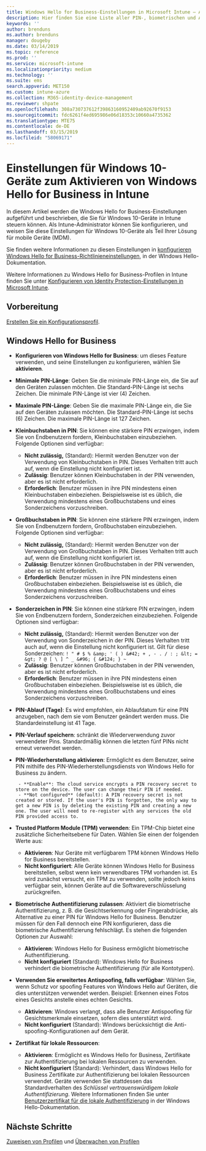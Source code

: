 ```yaml
---
title: Windows Hello for Business-Einstellungen in Microsoft Intune – Azure | Microsoft-Dokumentation
description: Hier finden Sie eine Liste aller PIN-, biometrischen und Antispoofing-Einstellungen in einem Identity Protection-Profil zum Verwenden und Konfigurieren von Windows Hello for Business-Geräten auf Windows 10 in Microsoft Intune.
keywords: ''
author: brenduns
ms.author: brenduns
manager: dougeby
ms.date: 03/14/2019
ms.topic: reference
ms.prod: ''
ms.service: microsoft-intune
ms.localizationpriority: medium
ms.technology: ''
ms.suite: ems
search.appverid: MET150
ms.custom: intune-azure
ms.collection: M365-identity-device-management
ms.reviewer: shpate
ms.openlocfilehash: 308a730737612f39863160952409ab92670f9153
ms.sourcegitcommit: fdc6261f4ed695986e06d18353c10660a4735362
ms.translationtype: MTE75
ms.contentlocale: de-DE
ms.lasthandoff: 03/15/2019
ms.locfileid: "58069171"
---
```

# <a name="windows-10-device-settings-to-enable-windows-hello-for-business-in-intune"></a>Einstellungen für Windows 10-Geräte zum Aktivieren von Windows Hello for Business in Intune

In diesem Artikel werden die Windows Hello for Business-Einstellungen aufgeführt und beschrieben, die Sie für Windows 10-Geräte in Intune steuern können. Als Intune-Administrator können Sie konfigurieren, und weisen Sie diese Einstellungen für Windows 10-Geräte als Teil Ihrer Lösung für mobile Geräte (MDM). 

Sie finden weitere Informationen zu diesen Einstellungen in [konfigurieren Windows Hello for Business-Richtlinieneinstellungen](https://docs.microsoft.com/windows/security/identity-protection/hello-for-business/hello-cert-trust-policy-settings), in der WIndows Hello-Dokumentation.


Weitere Informationen zu Windows Hello for Business-Profilen in Intune finden Sie unter [Konfigurieren von Identity Protection-Einstellungen in Microsoft Intune](identity-protection-configure.md).

## <a name="before-you-begin"></a>Vorbereitung

[Erstellen Sie ein Konfigurationsprofil](identity-protection-configure.md#create-the-device-profile).

## <a name="windows-hello-for-business"></a>Windows Hello for Business

- **Konfigurieren von Windows Hello for Business**: um dieses Feature verwenden, und seine Einstellungen zu konfigurieren, wählen Sie **aktivieren**.
- **Minimale PIN-Länge**: Geben Sie die minimale PIN-Länge ein, die Sie auf den Geräten zulassen möchten. Die Standard-PIN-Länge ist sechs Zeichen. Die minimale PIN-Länge ist vier (4) Zeichen.
- **Maximale PIN-Länge**: Geben Sie die maximale PIN-Länge ein, die Sie auf den Geräten zulassen möchten. Die Standard-PIN-Länge ist sechs (6) Zeichen. Die maximale PIN-Länge ist 127 Zeichen.  
- **Kleinbuchstaben in PIN**: Sie können eine stärkere PIN erzwingen, indem Sie von Endbenutzern fordern, Kleinbuchstaben einzubeziehen. Folgende Optionen sind verfügbar:

  - **Nicht zulässig,** (Standard): Hiermit werden Benutzer von der Verwendung von Kleinbuchstaben in PIN. Dieses Verhalten tritt auch auf, wenn die Einstellung nicht konfiguriert ist.
  - **Zulässig**: Benutzer können Kleinbuchstaben in der PIN verwenden, aber es ist nicht erforderlich.
  - **Erforderlich**: Benutzer müssen in ihre PIN mindestens einen Kleinbuchstaben einbeziehen. Beispielsweise ist es üblich, die Verwendung mindestens eines Großbuchstabens und eines Sonderzeichens vorzuschreiben.

- **Großbuchstaben in PIN**: Sie können eine stärkere PIN erzwingen, indem Sie von Endbenutzern fordern, Großbuchstaben einzubeziehen. Folgende Optionen sind verfügbar:

  - **Nicht zulässig,** (Standard): Hiermit werden Benutzer von der Verwendung von Großbuchstaben in PIN. Dieses Verhalten tritt auch auf, wenn die Einstellung nicht konfiguriert ist.
  - **Zulässig**: Benutzer können Großbuchstaben in der PIN verwenden, aber es ist nicht erforderlich.
  - **Erforderlich**: Benutzer müssen in ihre PIN mindestens einen Großbuchstaben einbeziehen. Beispielsweise ist es üblich, die Verwendung mindestens eines Großbuchstabens und eines Sonderzeichens vorzuschreiben.

- **Sonderzeichen in PIN**: Sie können eine stärkere PIN erzwingen, indem Sie von Endbenutzern fordern, Sonderzeichen einzubeziehen. Folgende Optionen sind verfügbar:

  - **Nicht zulässig,** (Standard): Hiermit werden Benutzer von der Verwendung von Sonderzeichen in der PIN. Dieses Verhalten tritt auch auf, wenn die Einstellung nicht konfiguriert ist.
    Gilt für diese Sonderzeichen: `! " # $ % &amp; ' ( ) &#42; + , - . / : ; &lt; = &gt; ? @ [ \ ] ^ _ &#96; { &#124; } ~`
  - **Zulässig**: Benutzer können Großbuchstaben in der PIN verwenden, aber es ist nicht erforderlich.
  - **Erforderlich**: Benutzer müssen in ihre PIN mindestens einen Großbuchstaben einbeziehen. Beispielsweise ist es üblich, die Verwendung mindestens eines Großbuchstabens und eines Sonderzeichens vorzuschreiben.

- **PIN-Ablauf (Tage)**: Es wird empfohlen, ein Ablaufdatum für eine PIN anzugeben, nach dem sie vom Benutzer geändert werden muss. Die Standardeinstellung ist 41 Tage.

- **PIN-Verlauf speichern**: schränkt die Wiederverwendung zuvor verwendeter Pins. Standardmäßig können die letzten fünf PINs nicht erneut verwendet werden.  
- **PIN-Wiederherstellung aktivieren**: Ermöglicht es dem Benutzer, seine PIN mithilfe des PIN-Wiederherstellungsdiensts von Windows Hello for Business zu ändern.

       - **Enable**: The cloud service encrypts a PIN recovery secret to store on the device. The user can change their PIN if needed.  
       - **Not configured** (default): A PIN recovery secret is not created or stored. If the user's PIN is forgotten, the only way to get a new PIN is by deleting the existing PIN and creating a new one. The user will need to re-register with any services the old PIN provided access to.  

- **Trusted Platform Module (TPM) verwenden**: Ein TPM-Chip bietet eine zusätzliche Sicherheitsebene für Daten. Wählen Sie einen der folgenden Werte aus:  
  - **Aktivieren**: Nur Geräte mit verfügbarem TPM können Windows Hello for Business bereitstellen.
  - **Nicht konfiguriert**: Alle Geräte können Windows Hello for Business bereitstellen, selbst wenn kein verwendbares TPM vorhanden ist. Es wird zunächst versucht, ein TPM zu verwenden, sollte jedoch keins verfügbar sein, können Geräte auf die Softwareverschlüsselung zurückgreifen.  

- **Biometrische Authentifizierung zulassen**: Aktiviert die biometrische Authentifizierung, z. B. die Gesichtserkennung oder Fingerabdrücke, als Alternative zu einer PIN für Windows Hello for Business. Benutzer müssen für den Fall dennoch eine PIN konfigurieren, dass die biometrische Authentifizierung fehlschlägt. Es stehen die folgenden Optionen zur Auswahl:

  - **Aktivieren**: Windows Hello for Business ermöglicht biometrische Authentifizierung.
  - **Nicht konfiguriert** (Standard): Windows Hello for Business verhindert die biometrische Authentifizierung (für alle Kontotypen).

- **Verwenden Sie erweitertes Antispoofing, falls verfügbar**: Wählen Sie, wenn Schutz vor spoofing Features von Windows Hello auf Geräten, die dies unterstützen verwendet werden. Beispiel: Erkennen eines Fotos eines Gesichts anstelle eines echten Gesichts.

  - **Aktivieren**: Windows verlangt, dass alle Benutzer Antispoofing für Gesichtsmerkmale einsetzen, sofern dies unterstützt wird.  
  - **Nicht konfiguriert** (Standard): Windows berücksichtigt die Anti-spoofing-Konfigurationen auf dem Gerät.

- **Zertifikat für lokale Ressourcen**: 

  - **Aktivieren**: Ermöglicht es Windows Hello for Business, Zertifikate zur Authentifizierung bei lokalen Ressourcen zu verwenden.
  - **Nicht konfiguriert** (Standard): Verhindert, dass Windows Hello for Business Zertifikate zur Authentifizierung bei lokalen Ressourcen verwendet. Geräte verwenden Sie stattdessen das Standardverhalten des *Schlüssel vertrauenswürdigem lokale Authentifizierung*. Weitere Informationen finden Sie unter [Benutzerzertifikat für die lokale Authentifizierung](https://docs.microsoft.com/windows/security/identity-protection/hello-for-business/hello-cert-trust-policy-settings#use-certificate-for-on-premises-authentication) in der Windows Hello-Dokumentation.  
## <a name="next-steps"></a>Nächste Schritte

[Zuweisen von Profilen](device-profile-assign.md) und [Überwachen von Profilen](device-profile-monitor.md)
